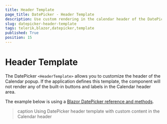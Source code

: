 ```yaml
---
title: Header Template
page_title: DatePicker - Header Template
description: Use custom rendering in the calendar header of the DatePicker for Blazor.
slug: datepicker-header-template
tags: telerik,blazor,datepicker,template
published: True
position: 15
---
```


# Header Template

The DatePicker `<HeaderTemplate>` allows you to customize the header of the Calendar popup. If the application defines this template, the component will not render any of the built-in buttons and labels in the Calendar header area.

The example below is using a [Blazor DatePicker reference and methods](slug:components/datepicker/overview#datepicker-reference-and-methods).

>caption Using DatePicker header template with custom content in the Calendar header

<demo metaUrl="client/datepicker/headertemplate/" height="420"></demo>
